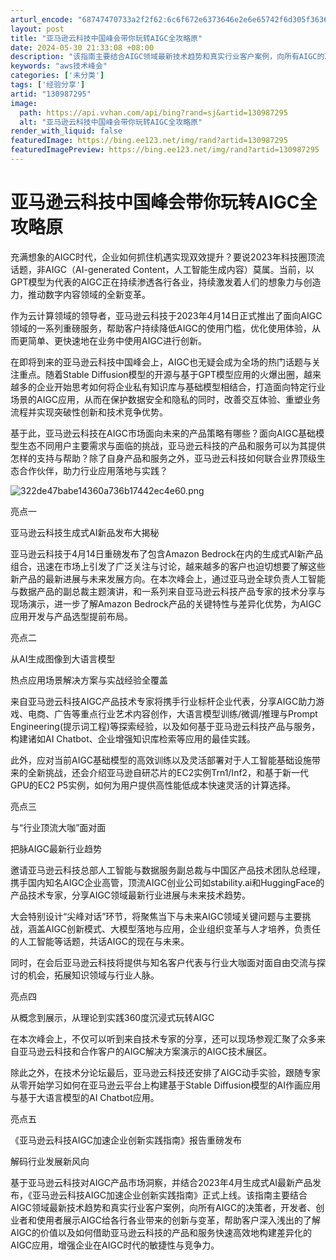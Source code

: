 ```yaml
---
arturl_encode: "68747470733a2f2f62:6c6f672e6373646e2e6e65742f6d305f36363339353630392f:61727469636c652f64657461696c732f313330393837323935"
layout: post
title: "亚马逊云科技中国峰会带你玩转AIGC全攻略原"
date: 2024-05-30 21:33:08 +08:00
description: "该指南主要结合AIGC领域最新技术趋势和真实行业客户案例，向所有AIGC的决策者，开发者、创业者和使"
keywords: "aws技术峰会"
categories: ['未分类']
tags: ['经验分享']
artid: "130987295"
image:
  path: https://api.vvhan.com/api/bing?rand=sj&artid=130987295
  alt: "亚马逊云科技中国峰会带你玩转AIGC全攻略原"
render_with_liquid: false
featuredImage: https://bing.ee123.net/img/rand?artid=130987295
featuredImagePreview: https://bing.ee123.net/img/rand?artid=130987295
---
```


# 亚马逊云科技中国峰会带你玩转AIGC全攻略原

充满想象的AIGC时代，企业如何抓住机遇实现双效提升？要说2023年科技圈顶流话题，非AIGC（AI-generated Content，人工智能生成内容）莫属。当前，以GPT模型为代表的AIGC正在持续渗透各行各业，持续激发着人们的想象力与创造力，推动数字内容领域的全新变革。

作为云计算领域的领导者，亚马逊云科技于2023年4月14日正式推出了面向AIGC领域的一系列重磅服务，帮助客户持续降低AIGC的使用门槛，优化使用体验，从而更简单、更快速地在业务中使用AIGC进行创新。

在即将到来的亚马逊云科技中国峰会上，AIGC也无疑会成为全场的热门话题与关注重点。随着Stable Diffusion模型的开源与基于GPT模型应用的火爆出圈，越来越多的企业开始思考如何将企业私有知识库与基础模型相结合，打造面向特定行业场景的AIGC应用，从而在保护数据安全和隐私的同时，改善交互体验、重塑业务流程并实现突破性创新和技术竞争优势。

基于此，亚马逊云科技在AIGC市场面向未来的产品策略有哪些？面向AIGC基础模型生态不同用户主要需求与面临的挑战，亚马逊云科技的产品和服务可以为其提供怎样的支持与帮助？除了自身产品和服务之外，亚马逊云科技如何联合业界顶级生态合作伙伴，助力行业应用落地与实践？

![322de47babe14360a736b17442ec4e60.png](https://i-blog.csdnimg.cn/blog_migrate/0771b5763747e392046e2d38eed80812.jpeg)

亮点一

亚马逊云科技生成式AI新品发布大揭秘

亚马逊云科技于4月14日重磅发布了包含Amazon Bedrock在内的生成式AI新产品组合，迅速在市场上引发了广泛关注与讨论，越来越多的客户也迫切想要了解这些新产品的最新进展与未来发展方向。在本次峰会上，通过亚马逊全球负责人工智能与数据产品的副总裁主题演讲，和一系列来自亚马逊云科技产品专家的技术分享与现场演示，进一步了解Amazon Bedrock产品的关键特性与差异化优势，为AIGC应用开发与产品选型提前布局。

亮点二

从AI生成图像到大语言模型

热点应用场景解决方案与实战经验全覆盖

来自亚马逊云科技AIGC产品技术专家将携手行业标杆企业代表，分享AIGC助力游戏、电商、广告等重点行业艺术内容创作，大语言模型训练/微调/推理与Prompt Engineering(提示词工程)等探索经验，以及如何基于亚马逊云科技产品与服务，构建诸如AI Chatbot、企业增强知识库检索等应用的最佳实践。

此外，应对当前AIGC基础模型的高效训练以及灵活部署对于人工智能基础设施带来的全新挑战，还会介绍亚马逊自研芯片的EC2实例Trn1/Inf2，和基于新一代GPU的EC2 P5实例，如何为用户提供高性能低成本快速灵活的计算选择。

亮点三

与“行业顶流大咖”面对面

把脉AIGC最新行业趋势

邀请亚马逊云科技总部人工智能与数据服务副总裁与中国区产品技术团队总经理，携手国内知名AIGC企业高管，顶流AIGC创业公司如stability.ai和HuggingFace的产品技术专家，分享AIGC领域最新行业进展与未来技术趋势。

大会特别设计“尖峰对话”环节，将聚焦当下与未来AIGC领域关键问题与主要挑战，涵盖AIGC创新模式、大模型落地与应用，企业组织变革与人才培养，负责任的人工智能等话题，共话AIGC的现在与未来。

同时，在会后亚马逊云科技将提供与知名客户代表与行业大咖面对面自由交流与探讨的机会，拓展知识领域与行业人脉。

亮点四

从概念到展示，从理论到实践360度沉浸式玩转AIGC

在本次峰会上，不仅可以听到来自技术专家的分享，还可以现场参观汇聚了众多来自亚马逊云科技和合作客户的AIGC解决方案演示的AIGC技术展区。

除此之外，在技术分论坛最后，亚马逊云科技还安排了AIGC动手实验，跟随专家从零开始学习如何在亚马逊云平台上构建基于Stable Diffusion模型的AI作画应用与基于大语言模型的AI Chatbot应用。

亮点五

《亚马逊云科技AIGC加速企业创新实践指南》报告重磅发布

解码行业发展新风向

基于亚马逊云科技对AIGC产品市场洞察，并结合2023年4月生成式AI最新产品发布，《亚马逊云科技AIGC加速企业创新实践指南》正式上线。该指南主要结合AIGC领域最新技术趋势和真实行业客户案例，向所有AIGC的决策者，开发者、创业者和使用者展示AIGC给各行各业带来的创新与变革，帮助客户深入浅出的了解AIGC的价值以及如何借助亚马逊云科技的产品和服务快速高效地构建差异化的AIGC应用，增强企业在AIGC时代的敏捷性与竞争力。